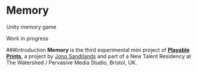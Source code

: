 # Memory
Unity memory game

Work in progress 

###Introduction
**Memory** is the third experimental mini project of [**Playable Prints**](http://www.watershed.co.uk/studio/projects/playable-prints-watershed-new-talent-residency), a project by [Jono Sandilands](http://www.jonosandilands.com/) and part of a New Talent Residency at The Watershed / Pervasive Media Studio, Bristol, UK. 
